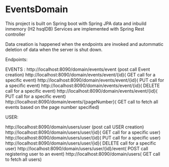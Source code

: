 # EventsDomain
This project is built on Spring boot with Spring JPA data and inbuild inmemory (H2 hsqlDB)
Services are implemented with Spring Rest controller

Data creation is happened when the endpoints are invoked and autommatic deletion of data when the server is shut down.


Endpoints:

EVENTS :
http://localhost:8090/domain/events/event (post call Event creation)
http://localhost:8090/domain/events/event/{id}( GET call for a specific event)
http://localhost:8090/domain/events/event/{id}( PUT call for a specific event)
http://localhost:8090/domain/events/event/{id}( DELETE call for a specific event)
http://localhost:8090/domain/events/event/{id}( PUT call for a specific event)
http://localhost:8090/domain/events/{pageNumber}( GET call to fetch all events based on the page number specified)

USER:

http://localhost:8090/domain/users/user (post call USER creation)
http://localhost:8090/domain/users/user/{id}( GET call for a specific user)
http://localhost:8090/domain/users/user/{id}( PUT call for a specific user)
http://localhost:8090/domain/users/user/{id}( DELETE call for a specific user)
http://localhost:8090/domain/users/user/{id}/event( POST call registering user to an event)
http://localhost:8090/domain/users( GET call to fetch all users)




